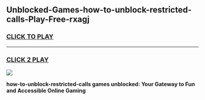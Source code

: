
## Unblocked-Games-how-to-unblock-restricted-calls-Play-Free-rxagj
<h3>
<a href="https://premium76.site?title=how-to-unblock-restricted-calls&ref=20M">CLICK TO PLAY</a></h3>
<hr>

<h3>
<a href="https://premium76.site?title=how-to-unblock-restricted-calls&ref=20M">CLICK 2 PLAY</a>
  
</h3>

<a href="https://premium76.site?title=how-to-unblock-restricted-calls&ref=19M"><img src="https://clearcache.store/games.png"></a>


**how-to-unblock-restricted-calls games unblocked: Your Gateway to Fun and Accessible Online Gaming**
